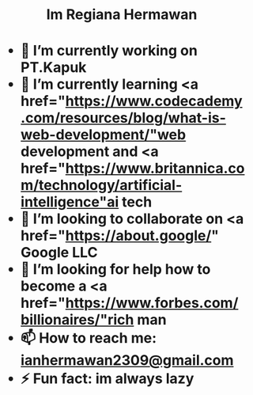 <h1 align="center" Hi there 👋<br>
Im Regiana Hermawan<h1>


- 🔭 I’m currently working on PT.Kapuk
- 🌱 I’m currently learning <a href="https://www.codecademy.com/resources/blog/what-is-web-development/"web development<a> and <a href="https://www.britannica.com/technology/artificial-intelligence"ai tech<a>
- 👯 I’m looking to collaborate on <a href="https://about.google/" Google LLC<a>
- 🤔 I’m looking for help how to become a <a href="https://www.forbes.com/billionaires/"rich man<a>
- 📫 How to reach me: ianhermawan2309@gmail.com
- ⚡ Fun fact: im always lazy

